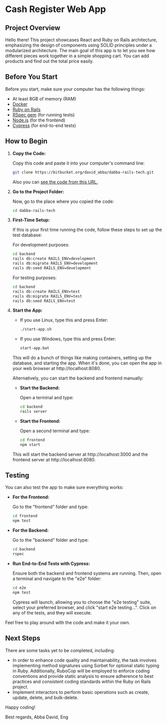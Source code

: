 # Cash Register Web App

## Project Overview

Hello there! This project showcases React and Ruby on Rails architecture, emphasizing the design of components using SOLID principles under a modularized architecture. The main goal of this app is to let you see how different pieces work together in a simple shopping cart. You can add products and find out the total price easily.

## Before You Start

Before you start, make sure your computer has the following things:

- At least 8GB of memory (RAM)
- [Docker](https://www.docker.com/get-started)
- [Ruby on Rails](https://rubyonrails.org/)
- [RSpec gem](https://rspec.info/) (for running tests)
- [Node.js](https://nodejs.org/) (for the frontend)
- [Cypress](https://www.cypress.io/) (for end-to-end tests)

## How to Begin

1. **Copy the Code:**

    Copy this code and paste it into your computer's command line:

    ```bash
    git clone https://bitbucket.org/david_abba/dabba-rails-tech.git
    ```

    Also you can [see the code from this URL.](https://bitbucket.org/david_abba/dabba-rails-tech/src/master/)

2. **Go to the Project Folder:**

    Now, go to the place where you copied the code:

    ```bash
    cd dabba-rails-tech
    ```

3. **First-Time Setup:**

    If this is your first time running the code, follow these steps to set up the test database:

    For development purposes:
    ```bash
    cd backend
    rails db:create RAILS_ENV=development
    rails db:migrate RAILS_ENV=development
    rails db:seed RAILS_ENV=development
    ```

    For testing purposes:
    ```bash
    cd backend
    rails db:create RAILS_ENV=test
    rails db:migrate RAILS_ENV=test
    rails db:seed RAILS_ENV=test
    ```

4. **Start the App:**

   - If you use Linux, type this and press Enter:

     ```bash
     ./start-app.sh
     ```

   - If you use Windows, type this and press Enter:

     ```bash
     start-app.bat
     ```

   This will do a bunch of things like making containers, setting up the database, and starting the app. When it's done, you can open the app in your web browser at http://localhost:8080.

   Alternatively, you can start the backend and frontend manually:

   - **Start the Backend:**

     Open a terminal and type:

     ```bash
     cd backend
     rails server
     ```

   - **Start the Frontend:**

     Open a second terminal and type:

     ```bash
     cd frontend
     npm start
     ```

   This will start the backend server at http://localhost:3000 and the frontend server at http://localhost:8080.

## Testing

You can also test the app to make sure everything works:

- **For the Frontend:**

    Go to the "frontend" folder and type:

    ```bash
    cd frontend
    npm test
    ```

- **For the Backend:**

    Go to the "backend" folder and type:

    ```bash
    cd backend
    rspec
    ```

- **Run End-to-End Tests with Cypress:**

   Ensure both the backend and frontend systems are running. Then, open a terminal and navigate to the "e2e" folder:

   ```bash
   cd e2e
   npm test
   ```

   Cypress will launch, allowing you to choose the "e2e testing" suite, select your preferred browser, and click "start e2e testing...". Click on any of the tests, and they will execute.

Feel free to play around with the code and make it your own. 

## Next Steps

There are some tasks yet to be completed, including:

- In order to enhance code quality and maintainability, the task involves implementing method signatures using Sorbet for optional static typing in Ruby. Additionally, RuboCop will be employed to enforce coding conventions and provide static analysis to ensure adherence to best practices and consistent coding standards within the Ruby on Rails project.
- Implement interactors to perform basic operations such as create, update, delete, and bulk-delete.

Happy coding!

Best regards,
Abba David, Eng